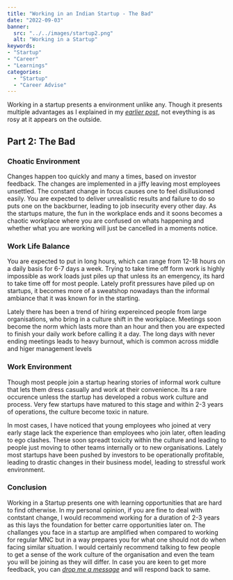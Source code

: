 ```yaml
---
title: "Working in an Indian Startup - The Bad"
date: "2022-09-03"
banner:
  src: "../../images/startup2.png"
  alt: "Working in a Startup"
keywords: 
- "Startup"
- "Career"
- "Learnings"
categories:
  - "Startup"
  - "Career Advise"
---
```



Working in a startup presents a environment unlike any. Though it presents multiple advantages as I explained in my *[earlier post](/blog/posts/startupgood/)*, not eveything is as rosy at it appears on the outside.



## Part 2: The Bad

### Choatic Environment
Changes happen too quickly and many a times, based on investor feedback. The changes are implemented in a jiffy leaving most employees unsettled. The constant change in focus causes one to feel disillusioned easily. You are expected to deliver unrealistic results and failure to do so puts one on the backburner, leading to job insecurity every other day. As the startups mature, the fun in the workplace ends and it soons becomes a chaotic workplace where you are confused on whats happening and whether what you are working will just be cancelled in a moments notice. 

### Work Life Balance 

You are expected to put in long hours, which can range from 12-18 hours on a daily basis for 6-7 days a week. Trying to take time off form work is highly impossible as work loads just piles up that unless its an emergency, its hard to take time off for most people. Lately profit pressures have piled up on startups, it becomes more of a sweatshop nowadays than the informal ambiance that it was known for in the starting.

Lately there has been a trend of hiring expereinced people from large organisations, who bring in a culture shift in the workplace. Meetings soon become the norm which lasts more than an hour and then you are expected to finish your daily work before calling it a day. The long days with never ending meetings leads to heavy burnout, which is common across middle and higer management levels

### Work Environment

Though most people join a startup hearing stories of informal work culture that lets them dress casually and work at their convenience. Its a rare occurence unless the startup has developed a robus work culture and process. Very few startups have matured to this stage and within 2-3 years of operations, the culture become toxic in nature. 

In most cases, I have noticed that young employees who joined at very early stage lack the experience than employees who join later, often leading to ego clashes. These soon spreadt toxicity within the culture and leading to people just moving to other teams internally or to new organisations. Lately most startups have been pushed by investors to be operationally profitable, leading to drastic changes in their business model, leading to stressful work environment.


### Conclusion

Working in a Startup presents one with learning opportunities that are hard to find otherwise. In my personal opinion, if you are fine to deal with contstant change, I would recommend working for a duration of 2-3 years as this lays the foundation for better carre opportunities later on. The challanges you face in a startup are amplified when compared to working for regular MNC but in a way prepares you for what one should not do when facing similar situation. I would certainly recommend talking to few people to get a sense of the work culture of the organisation and even the team you will be joining as they will differ. In case you are keen to get more feedback, you can *[drop me a message](/#contact)* and will respond back to same.